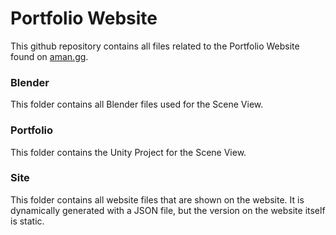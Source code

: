 # Portfolio Website

This github repository contains all files related to the Portfolio Website found on [aman.gg](https://aman.gg/).

### Blender
This folder contains all Blender files used for the Scene View.

### Portfolio
This folder contains the Unity Project for the Scene View.

### Site
This folder contains all website files that are shown on the website. It is dynamically generated with a JSON file, but the version on the website itself is static.